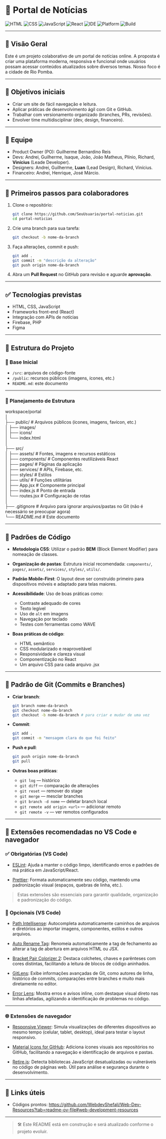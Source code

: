 # 📰 Portal de Notícias

![HTML](https://img.shields.io/badge/language-HTML-orange?style=for-the-badge)
![CSS](https://img.shields.io/badge/language-CSS-blue?style=for-the-badge)
![JavaScript](https://img.shields.io/badge/language-JavaScript-yellow?style=for-the-badge)
![React](https://img.shields.io/badge/framework-React-61DAFB?style=for-the-badge)
![IDE](https://img.shields.io/badge/IDE-VSCode-007ACC?style=for-the-badge&logo=visualstudiocode)
![Platform](https://img.shields.io/badge/platform-Web-brightgreen?style=for-the-badge)
![Build](https://img.shields.io/badge/build-Vite-646CFF?style=for-the-badge)

---

## 📌 Visão Geral

Este é um projeto colaborativo de um portal de notícias online. A proposta é criar uma plataforma moderna, responsiva e funcional onde usuários possam acessar conteúdos atualizados sobre diversos temas. Nosso foco é a cidade de Rio Pomba.

---

## 🎯 Objetivos iniciais

- Criar um site de fácil navegação e leitura.
- Aplicar práticas de desenvolvimento ágil com Git e GitHub.
- Trabalhar com versionamento organizado (branches, PRs, revisões).
- Envolver time multidisciplinar (dev, design, financeiro).

---

## 👥 Equipe

- Product Owner (PO): Guilherme Bernardino Reis
- Devs: Andrei, Guilherme, Isaque, João, João Matheus, Plínio, Richard, **Vinícius**  (Leade Developer).
- Designers: Andrei, Guilherme, **Luan** (Lead Design), Richard, Vinícius.
- Financeiro: Andrei, Henrique, José Márcio.

---

## 🚀 Primeiros passos para colaboradores

1. Clone o repositório:
   ```bash
   git clone https://github.com/SeuUsuario/portal-noticias.git
   cd portal-noticias
   ````

2. Crie uma branch para sua tarefa:

   ```bash
   git checkout -b nome-da-branch
   ```
3. Faça alterações, commit e push:

   ```bash
   git add .
   git commit -m "descrição da alteração"
   git push origin nome-da-branch
   ```
4. Abra um **Pull Request** no GitHub para revisão e aguarde **aprovação**.

---

## ✅ Tecnologias previstas

* HTML, CSS, JavaScript
* Frameworks front-end (React)
* Integração com APIs de notícias
* Firebase, PHP
* Figma

---

## 📂 Estrutura do Projeto

### 🧱 Base Inicial
- `/src`: arquivos de código-fonte
- `/public`: recursos públicos (imagens, ícones, etc.)
- `README.md`: este documento

---

### 🧭 Planejamento de Estrutura

workspace/portal  
│  
├── public/                  # Arquivos públicos (ícones, imagens, favicon, etc.)  
│   ├── images/  
│   ├── icons/  
│   └── index.html  
│  
├── src/  
│   ├── assets/              # Fontes, imagens e recursos estáticos  
│   ├── components/          # Componentes reutilizáveis React  
│   ├── pages/               # Páginas da aplicação  
│   ├── services/            # APIs, Firebase, etc.  
│   ├── styles/              # Estilos  
│   ├── utils/               # Funções utilitárias  
│   ├── App.jsx              # Componente principal  
│   ├── index.js             # Ponto de entrada  
│   └── routes.jsx           # Configuração de rotas  
│  
├── .gitignore               # Arquivo para ignorar arquivos/pastas no Git (não é necessário se preocupar agora)  
└── README.md                # Este documento

---

## 🧩 Padrões de Código

* **Metodologia CSS**:
  Utilizar o padrão **BEM** (Block Element Modifier) para nomeação de classes.

* **Organização de pastas**:
  Estrutura inicial recomendada: `components/`, `pages/`, `assets/`, `services/`, `styles/`, `utils/`.

* **Padrão Mobile-First**:
  O layout deve ser construído primeiro para dispositivos móveis e adaptado para telas maiores.

* **Acessibilidade**:
  Uso de boas práticas como:

  * Contraste adequado de cores
  * Texto legível
  * Uso de `alt` em imagens
  * Navegação por teclado
  * Testes com ferramentas como WAVE

* **Boas práticas de código**:

  * HTML semântico
  * CSS modularizado e reaproveitável
  * Responsividade e clareza visual
  * Componentização no React
  * Um arquivo CSS para cada arquivo .jsx

---

## 📘 Padrão de Git (Commits e Branches)

- **Criar branch**:

  ```bash
  git branch nome-da-branch
  git checkout nome-da-branch
  git checkout -b nome-da-branch # para criar e mudar de uma vez
  ```

- **Commit**:

  ```bash
  git add .
  git commit -m "mensagem clara do que foi feito"
  ```

- **Push e pull**:

  ```bash
  git push origin nome-da-branch
  git pull
  ```

- **Outras boas práticas**:

  - `git log` — histórico  
  - `git diff` — comparação de alterações  
  - `git reset` — remover do stage  
  - `git merge` — mesclar branches  
  - `git branch -d nome` — deletar branch local  
  - `git remote add origin <url>` — adicionar remoto  
  - `git remote -v` — ver remotos configurados

---

## 🔌 Extensões recomendadas no VS Code e navegador

### ✅ **Obrigatórias (VS Code)**

- [ESLint](https://marketplace.visualstudio.com/items?itemName=dbaeumer.vscode-eslint): Ajuda a manter o código limpo, identificando erros e padrões de má prática em JavaScript/React.

- [Prettier](https://marketplace.visualstudio.com/items?itemName=esbenp.prettier-vscode): Formata automaticamente seu código, mantendo uma padronização visual (espaços, quebras de linha, etc.).

> Estas extensões são essenciais para garantir qualidade, organização e padronização do código.



### 🧩 **Opcionais (VS Code)**

- [Path Intellisense](https://marketplace.visualstudio.com/items?itemName=christian-kohler.path-intellisense): Autocompleta automaticamente caminhos de arquivos e diretórios ao importar imagens, componentes, estilos e outros arquivos.

- [Auto Rename Tag](https://marketplace.visualstudio.com/items?itemName=formulahendry.auto-rename-tag): Renomeia automaticamente a tag de fechamento ao alterar a tag de abertura em arquivos HTML ou JSX.

- [Bracket Pair Colorizer 2](https://marketplace.visualstudio.com/items?itemName=CoenraadS.bracket-pair-colorizer-2): Destaca colchetes, chaves e parênteses com cores distintas, facilitando a leitura de blocos de código aninhados.

- [GitLens](https://marketplace.visualstudio.com/items?itemName=eamodio.gitlens): Exibe informações avançadas de Git, como autores de linha, histórico de commits, comparações entre branches e muito mais diretamente no editor.

- [Error Lens](https://marketplace.visualstudio.com/items?itemName=usernamehw.errorlens): Mostra erros e avisos inline, com destaque visual direto nas linhas afetadas, agilizando a identificação de problemas no código.

---

### 🌐 **Extensões de navegador**

- [Responsive Viewer](https://chromewebstore.google.com/detail/responsive-viewer/inmopeiepgfljkpkidclfgbgbmfcennb?hl=pt-BR&utm_source=ext_sidebar): Simula visualizações de diferentes dispositivos ao mesmo tempo (celular, tablet, desktop), ideal para testar o layout responsivo.

- [Material Icons for GitHub](https://chromewebstore.google.com/detail/material-icons-for-github/bggfcpfjbdkhfhfmkjpbhnkhnpjjeomc?hl=pt-BR&utm_source=ext_sidebar): Adiciona ícones visuais aos repositórios no GitHub, facilitando a navegação e identificação de arquivos e pastas.

- [Retire.js](https://chromewebstore.google.com/detail/retirejs/djkbihbnjhkjdocoafobidefhephglfd): Detecta bibliotecas JavaScript desatualizadas ou vulneráveis no código de páginas web. Útil para análise e segurança durante o desenvolvimento.

---

## 🔗 Links úteis 
   * Códigos prontos: https://github.com/WebdevShefali/Web-Dev-Resources?tab=readme-ov-file#web-development-resources
---

> 🛠️ Este README está em construção e será atualizado conforme o projeto evoluir.
